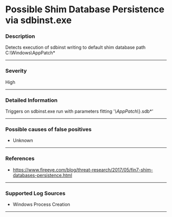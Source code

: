 # Possible Shim Database Persistence via sdbinst.exe
### Description

Detects execution of sdbinst writing to default shim database path C:\Windows\AppPatch\*

-------------------
### Severity

High

-------------------

### Detailed Information

Triggers on sdbinst.exe run with parameters fitting '*\AppPatch\\*}.sdb*'

-------------------

### Possible causes of false positives

- Unknown

-------------------
### References

- https://www.fireeye.com/blog/threat-research/2017/05/fin7-shim-databases-persistence.html

-------------------
### Supported Log Sources

- Windows Process Creation

-------------------
